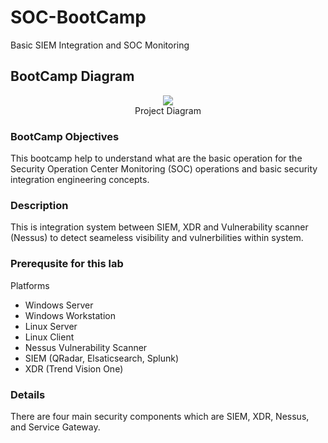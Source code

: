 # SOC-BootCamp
Basic SIEM Integration and SOC Monitoring

##  BootCamp Diagram

<p align="center"><img src="https://github.com/user-attachments/assets/83b4c3dd-c981-4659-a263-3db610e08e15"><br> Project Diagram</p>


###  BootCamp Objectives
This bootcamp help to understand what are the basic operation for the Security Operation Center Monitoring (SOC) operations and basic security integration engineering concepts.


###  Description

This is integration system between SIEM, XDR and Vulnerability scanner (Nessus) to detect seameless visibility and vulnerbilities within system.


###  Prerequsite for this lab

Platforms 
- Windows Server
- Windows Workstation
- Linux Server
- Linux Client
- Nessus Vulnerability Scanner
- SIEM (QRadar, Elsaticsearch, Splunk)
- XDR (Trend Vision One)


###  Details

There are four main security components which are SIEM, XDR, Nessus, and Service Gateway. 
